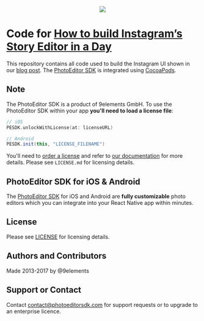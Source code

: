 <p align="center">
  <img src="http://static.photoeditorsdk.com/logo.png" />
</p>

# Code for [How to build Instagram’s Story Editor in a Day](web.de)
This repository contains all code used to build the Instagram UI shown in our [blog post](web.de). The [PhotoEditor SDK](https://www.photoeditorsdk.com/?utm_campaign=Projects&utm_source=Github&utm_medium=Side_Projects&utm_content=Instagram-UI) is integrated using [CocoaPods](https://cocoapods.org).

## Note
The PhotoEditor SDK is a product of 9elements GmbH. 
To use the PhotoEditor SDK within your app **you'll need to load a license file**:

```swift
// iOS
PESDK.unlockWithLicense(at: licenseURL)
```

```java
// Android
PESDK.init(this, "LICENSE_FILENAME")
```

You'll need to [order a license](https://www.photoeditorsdk.com/pricing#contact/?utm_campaign=Projects&utm_source=Github&utm_medium=Side_Projects&utm_content=Instagram-UI) and refer to [our documentation](https://docs.photoeditorsdk.com?utm_campaign=Projects&utm_source=Github&utm_medium=Side_Projects&utm_content=Instagram-UI) for more details. Please see `LICENSE.md` for licensing details.

## PhotoEditor SDK for iOS & Android
The [PhotoEditor SDK](https://www.photoeditorsdk.com/?utm_campaign=Projects&utm_source=Github&utm_medium=Side_Projects&utm_content=Instagram-UI) for iOS and Android are **fully customizable** photo editors which you can integrate into your React Native app within minutes.

## License
Please see [LICENSE](https://github.com/imgly/pesdk-react-native-demo/blob/master/LICENSE.md) for licensing details.

## Authors and Contributors
Made 2013-2017 by @9elements

## Support or Contact
Contact contact@photoeditorsdk.com for support requests or to upgrade to an enterprise licence.
